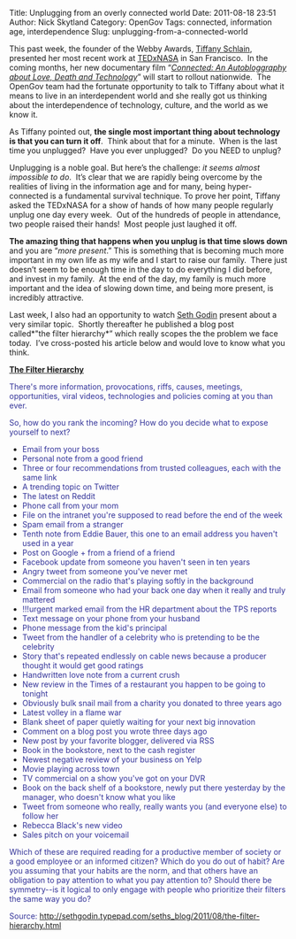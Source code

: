 Title: Unplugging from an overly connected world
Date: 2011-08-18 23:51
Author: Nick Skytland
Category: OpenGov
Tags: connected, information age, interdependence
Slug: unplugging-from-a-connected-world

This past week, the founder of the Webby Awards, [Tiffany Schlain][],
presented her most recent work at [TEDxNASA][] in San Francisco.  In the
coming months, her new documentary film “*[Connected: An Autobloggraphy
about Love, Death and Technology][]*” will start to rollout nationwide. 
The OpenGov team had the fortunate opportunity to talk to Tiffany about
what it means to live in an interdependent world and she really got us
thinking about the interdependence of technology, culture, and the world
as we know it.

As Tiffany pointed out, **the single most important thing about
technology is that you can turn it off**.  Think about that for a
minute.  When is the last time you unplugged?  Have you ever unplugged? 
Do you NEED to unplug?

Unplugging is a noble goal. But here’s the challenge: *it seems almost
impossible to do*.  It’s clear that we are rapidly being overcome by the
realities of living in the information age and for many, being
hyper-connected is a fundamental survival technique. To prove her point,
Tiffany asked the TEDxNASA for a show of hands of how many people
regularly unplug one day every week.  Out of the hundreds of people in
attendance, two people raised their hands!  Most people just laughed it
off.

**The amazing thing that happens when you unplug is that time slows
down** and you are “*more present*.” This is something that is becoming
much more important in my own life as my wife and I start to raise our
family.  There just doesn’t seem to be enough time in the day to do
everything I did before, and invest in my family.  At the end of the
day, my family is much more important and the idea of slowing down time,
and being more present, is incredibly attractive.

Last week, I also had an opportunity to watch [Seth Godin][] present
about a very similar topic.  Shortly thereafter he published a blog post
called*"the filter hierarchy*” which really scopes the the problem we
face today.  I’ve cross-posted his article below and would love to know
what you think.

**<span style="text-decoration: underline;">[The Filter
Hierarchy][]</span>**

<span style="color: #333399;">There's more information, provocations,
riffs, causes, meetings, opportunities, viral videos, technologies and
policies coming at you than ever.</span>

<span style="color: #333399;">So, how do you rank the incoming? How do
you decide what to expose yourself to next?</span>

-   <span style="color: #333399;">Email from your boss</span>
-   <span style="color: #333399;">Personal note from a good
    friend</span>
-   <span style="color: #333399;">Three or four recommendations from
    trusted colleagues, each with the same link</span>
-   <span style="color: #333399;">A trending topic on Twitter</span>
-   <span style="color: #333399;">The latest on Reddit</span>
-   <span style="color: #333399;">Phone call from your mom</span>
-   <span style="color: #333399;">File on the intranet you're supposed
    to read before the end of the week</span>
-   <span style="color: #333399;">Spam email from a stranger</span>
-   <span style="color: #333399;">Tenth note from Eddie Bauer, this one
    to an email address you haven't used in a year</span>
-   <span style="color: #333399;">Post on Google + from a friend of a
    friend</span>
-   <span style="color: #333399;">Facebook update from someone you
    haven't seen in ten years</span>
-   <span style="color: #333399;">Angry tweet from someone you've never
    met</span>
-   <span style="color: #333399;">Commercial on the radio that's playing
    softly in the background</span>
-   <span style="color: #333399;">Email from someone who had your back
    one day when it really and truly mattered</span>
-   <span style="color: #333399;">!!!urgent marked email from the HR
    department about the TPS reports</span>
-   <span style="color: #333399;">Text message on your phone from your
    husband</span>
-   <span style="color: #333399;">Phone message from the kid's
    principal</span>
-   <span style="color: #333399;">Tweet from the handler of a celebrity
    who is pretending to be the celebrity</span>
-   <span style="color: #333399;">Story that's repeated endlessly on
    cable news because a producer thought it would get good
    ratings</span>
-   <span style="color: #333399;">Handwritten love note from a current
    crush</span>
-   <span style="color: #333399;">New review in the Times of a
    restaurant you happen to be going to tonight</span>
-   <span style="color: #333399;">Obviously bulk snail mail from a
    charity you donated to three years ago</span>
-   <span style="color: #333399;">Latest volley in a flame war</span>
-   <span style="color: #333399;">Blank sheet of paper quietly waiting
    for your next big innovation</span>
-   <span style="color: #333399;">Comment on a blog post you wrote three
    days ago</span>
-   <span style="color: #333399;">New post by your favorite blogger,
    delivered via RSS</span>
-   <span style="color: #333399;">Book in the bookstore, next to the
    cash register</span>
-   <span style="color: #333399;">Newest negative review of your
    business on Yelp</span>
-   <span style="color: #333399;">Movie playing across town</span>
-   <span style="color: #333399;">TV commercial on a show you've got on
    your DVR</span>
-   <span style="color: #333399;">Book on the back shelf of a bookstore,
    newly put there yesterday by the manager, who doesn't know what you
    like</span>
-   <span style="color: #333399;">Tweet from someone who really, really
    wants you (and everyone else) to follow her</span>
-   <span style="color: #333399;">Rebecca Black's new video</span>
-   <span style="color: #333399;">Sales pitch on your voicemail</span>

<span style="color: #333399;">Which of these are required reading for a
productive member of society or a good employee or an informed citizen?
Which do you do out of habit? Are you assuming that your habits are the
norm, and that others have an obligation to pay attention to what you
pay attention to? Should there be symmetry--is it logical to only engage
with people who prioritize their filters the same way you do?</span>

<span
style="color: #333399;">Source: <http://sethgodin.typepad.com/seths_blog/2011/08/the-filter-hierarchy.html></span>

 

 

  [Tiffany Schlain]: https://twitter.com/tiffanyshlain
  [TEDxNASA]: http://tedxnasa.com/
  [Connected: An Autobloggraphy about Love, Death and Technology]: http://open.nasa.gov/blog/2011/08/16/we-want-your-thoughts-on-connected-an-autoblogography/
  [Seth Godin]: http://twitter.com/#!/ThisIsSethsBlog
  [The Filter Hierarchy]: http://sethgodin.typepad.com/seths_blog/2011/08/the-filter-hierarchy.html
